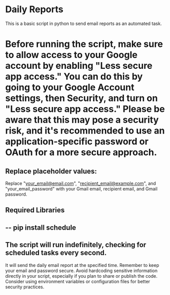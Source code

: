 # Daily Reports
This is a basic script in python to send email reports as an automated task. 

# Before running the script, make sure to allow access to your Google account by enabling "Less secure app access." You can do this by going to your Google Account settings, then Security, and turn on "Less secure app access." Please be aware that this may pose a security risk, and it's recommended to use an application-specific password or OAuth for a more secure approach.

## Replace placeholder values:
Replace "your_email@email.com", "recipient_email@example.com", and "your_email_password" with your Gmail email, recipient email, and Gmail password.

## Required Libraries
--
  pip install schedule
--


## The script will run indefinitely, checking for scheduled tasks every second. 
It will send the daily email report at the specified time. Remember to keep your email and password secure. Avoid hardcoding sensitive information directly in your script, especially if you plan to share or publish the code. Consider using environment variables or configuration files for better security practices.

